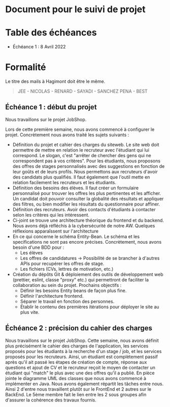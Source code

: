 # Document pour le suivi de projet

# Table des échéances

-   Échéance 1 : 8 Avril 2022

# Formalité

Le titre des mails à Hagimont doit être le même.

> JEE - NICOLAS - RENARD - SAYADI - SANCHEZ PENA - BEST

## Échéance 1 : début du projet

Nous travaillons sur le projet JobShop.

Lors de cette première semaine, nous avons commencé à configurer le projet. Concrètement nous avons traité les sujets suivants :

-   Définition du projet et cahier des charges du siteweb.
    Le site web doit permettre de mettre en relation le recruteur avec l'étudiant qui lui correspond.
    Le slogan, c'est "arrêter de chercher des gens qui ne correspondent pas à vos critères".
    Pour les étudiants, nous proposons des offres de stages personnalisés avec des suggestions en fonction de leur goûts et de leurs profils.
    Nous permettons aux recruteurs d'avoir des candidats plus qualifiés.
    Il faut également que l'outil mette en relation facilement les recruteurs et les étudiants.
-   Définition des besoins des élèves.
    Il faut créer un formulaire personnalisé pour trouver les offres les plus pertinentes et les afficher.
    Un candidat doit pouvoir consulter la globalité des résultats et appliquer des filtres, ou bien modifier les résultats du questionnaire pour affiner.
-   Définition des recruteurs. Avoir des contacts d'étudiants à contacter selon les critères qui les intéressent.
-   Ci-joint se trouve une architecture théorique du frontend et du backend.
    Nous avons déjà réfléchis à la cybersécurité de notre AW. Quelques réflexions apparaîssent sur l'architecture
-   En ce qui concerne le schéma Entity-Bean. Le schéma et les specifications ne sont pas encore précises.
    Concrètement, nous avons besoin d'une BDD pour :
    -   Les élèves
    -   Les offres de candidatures
        -> Possibilité de se brancher à d'autres APIs pour recupérer les offres de stage.
    -   Les fichiers (CVs, lettres de motivation, etc.)
-   Création du dépôts Git & déploiement des outils de développement web (prettier, eslint, classe "proxy" etc.) qui permettront de faciliter la collaboration au sein du projet.
    Prochains objectifs :
    -   Définir les besoins Entity beans de façon plus fine.
    -   Définir l'architecture frontend.
    -   Séparer le travail en fonction des personnes.
    -   Établir le contenu des premières itérations pour déployer le site au plus vite.


## Échéance 2 : précision du cahier des charges
Nous travaillons sur le projet JobShop.
Cette semaine, nous avons définit plus précisément le cahier des charges de l'application, les services proposés pour les étudiants à la recherche d'un stage / job, et les services proposés pour les recruteurs. Ainsi, un étudiant est complètement passif après qu'il ait passé les étapes de création de compte, réponse aux questions et ajout de CV et le recruteur reçoit le moyen de contacter un étudiant qui "match" le plus avec une des offres qu'il a publié.
En pièce jointe le diagramme UML des classes que nous avons commencé à implémenter en Java.
Nous avons également répartit les tâches entre nous. Ainsi 2 d'entre nous travaillent plutôt sur le FrontEnd et 2 autres sur le BackEnd. Le 5ème membre fait le lien entre les 2 sous groupes afin d'assurer la cohérence des travaux fournis.
